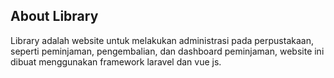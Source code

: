 ## About Library

Library adalah website untuk melakukan administrasi pada perpustakaan, seperti peminjaman,
pengembalian, dan dashboard peminjaman, website ini dibuat menggunakan framework laravel
dan vue js.


